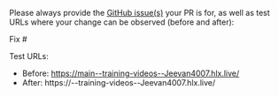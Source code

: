 Please always provide the [GitHub issue(s)](../issues) your PR is for, as well as test URLs where your change can be observed (before and after):

Fix #<gh-issue-id>

Test URLs:
- Before: https://main--training-videos--Jeevan4007.hlx.live/
- After: https://<branch>--training-videos--Jeevan4007.hlx.live/
